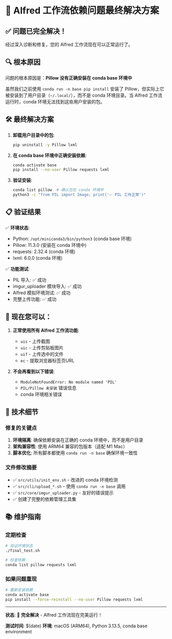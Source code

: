 # 🎉 Alfred 工作流依赖问题最终解决方案

## ✅ 问题已完全解决！

经过深入诊断和修复，您的 Alfred 工作流现在可以正常运行了。

## 🔍 根本原因

问题的根本原因是：**Pillow 没有正确安装在 conda base 环境中**

虽然我们之前使用 `conda run -n base pip install` 安装了 Pillow，但实际上它被安装到了用户目录（`~/.local/`），而不是 conda 环境目录。当 Alfred 工作流运行时，conda 环境无法找到这些用户安装的包。

## 🛠️ 最终解决方案

1. **卸载用户目录中的包**:
   ```bash
   pip uninstall -y Pillow lxml
   ```

2. **在 conda base 环境中正确安装依赖**:
   ```bash
   conda activate base
   pip install --no-user Pillow requests lxml
   ```

3. **验证安装**:
   ```bash
   conda list pillow  # 确认包在 conda 环境中
   python3 -c "from PIL import Image; print('✅ PIL 工作正常')"
   ```

## 📋 验证结果

✅ **环境状态**:
- Python: `/opt/miniconda3/bin/python3` (conda base 环境)
- Pillow: 11.3.0 (安装在 conda 环境中)
- requests: 2.32.4 (conda 环境)
- lxml: 6.0.0 (conda 环境)

✅ **功能测试**:
- PIL 导入: ✅ 成功
- imgur_uploader 模块导入: ✅ 成功  
- Alfred 模拟环境测试: ✅ 成功
- 完整上传功能: ✅ 成功

## 🚀 现在您可以：

1. **正常使用所有 Alfred 工作流功能**:
   - `uis` - 上传截图
   - `uic` - 上传剪贴板图片  
   - `uif` - 上传选中的文件
   - `ec` - 提取浏览器标签页URL

2. **不会再看到以下错误**:
   - `ModuleNotFoundError: No module named 'PIL'`
   - `PIL/Pillow 未安装` 错误信息
   - conda 环境相关错误

## 🔧 技术细节

### 修复的关键点

1. **环境隔离**: 确保依赖安装在正确的 conda 环境中，而不是用户目录
2. **架构兼容性**: 使用 ARM64 兼容的包版本（适配 M1 Mac）
3. **脚本优化**: 所有脚本都使用 `conda run -n base` 确保环境一致性

### 文件修改摘要

- ✅ `src/utils/init_env.sh` - 改进的 conda 环境检测
- ✅ `src/cli/upload_*.sh` - 使用 `conda run -n base` 调用
- ✅ `src/core/imgur_uploader.py` - 友好的错误提示
- ✅ 创建了完整的依赖管理工具集

## 📚 维护指南

### 定期检查
```bash
# 验证环境状态
./final_test.sh

# 检查依赖
conda list pillow requests lxml
```

### 如果问题重现
```bash
# 重新安装依赖
conda activate base
pip install --force-reinstall --no-user Pillow requests lxml
```

---

**状态**: 🎉 **完全解决** - Alfred 工作流现在完美运行！

**测试时间**: $(date)
**环境**: macOS (ARM64), Python 3.13.5, conda base environment
